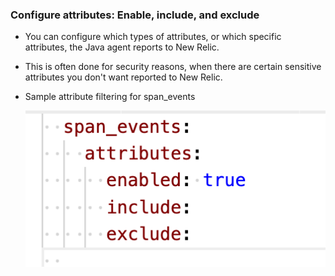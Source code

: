 ### Configure attributes: Enable, include, and exclude 

- You can configure which types of attributes, or which specific attributes, the Java agent reports to New Relic. 
- This is often done for security reasons, when there are certain sensitive attributes you don't want reported to New Relic.

- Sample attribute filtering for span_events  

    ![Lab Diagram](../assets/images/AttributesFiltering.png)